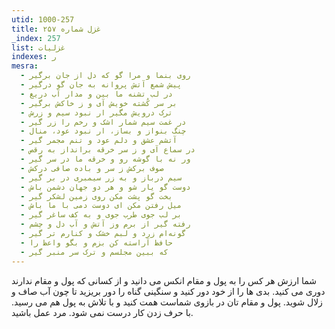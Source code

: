 ```yaml
---
utid: 1000-257
title: غزل شماره ۲۵۷
_index: 257
list: غزلیات
indexes: ر
mesra:
  - روی بنما و مرا گو که دل از جان برگیر
  - پیش شمع آتش پروانه به جان گو درگیر
  - در لب تشنه ما بین و مدار آب دریغ
  - بر سر کُشته خویش آی و ز خاکش برگیر
  - ترک درویش مگیر ار نبود سیم و زرش
  - در غمت سیم شمار اشک و رخم را زر گیر
  - چنگ بنواز و بساز، ار نبود عود، منال
  - آتشم عشق و دلم عود و تنم مجمر گیر
  - در سماع آی و ز سر خرقه برانداز به رقص
  - ور نه با گوشه رو و خرقه ما در سر گیر
  - صوف برکش ز سر و باده صافی درکش
  - سیم درباز و به زر سیمبری در بر گیر
  - دوست گو یار شو و هر دو جهان دشمن باش
  - بخت گو پشت مکن روی زمین لشکر گیر
  - میل رفتن مکن ای دوست دمی با ما باش
  - بر لب جوی طرب جوی و به کف ساغر گیر
  - رفته گیر از برم وز آتش و آب دل و چشم
  - گونه‌ام زرد و لبم خشک و کنارم تر گیر
  - حافظ آراسته کن بزم و بگو واعظ را
  - که ببین مجلسم و ترک سر منبر گیر
---
```

شما ارزش هر کس را به پول و مقام انکس می دانید و از کسانی که پول و مقام ندارند دوری می کنید. بدی ها را از خود دور کنید و سنگینی گناه را دور بریزید تا چون آب صاف و زلال شوید. پول و مقام تان در بازوی شماست همت کنید و با تلاش به پول هم می رسید. با حرف زدن کار درست نمی شود. مرد عمل باشید.
